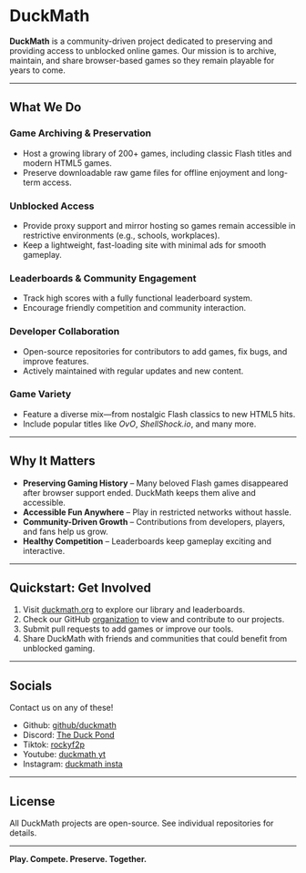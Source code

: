 # DuckMath

**DuckMath** is a community-driven project dedicated to preserving and providing access to unblocked online games. Our mission is to archive, maintain, and share browser-based games so they remain playable for years to come.

---

## What We Do

### Game Archiving & Preservation
- Host a growing library of 200+ games, including classic Flash titles and modern HTML5 games.
- Preserve downloadable raw game files for offline enjoyment and long-term access.

### Unblocked Access
- Provide proxy support and mirror hosting so games remain accessible in restrictive environments (e.g., schools, workplaces).
- Keep a lightweight, fast-loading site with minimal ads for smooth gameplay.

### Leaderboards & Community Engagement
- Track high scores with a fully functional leaderboard system.
- Encourage friendly competition and community interaction.

### Developer Collaboration
- Open-source repositories for contributors to add games, fix bugs, and improve features.
- Actively maintained with regular updates and new content.

### Game Variety
- Feature a diverse mix—from nostalgic Flash classics to new HTML5 hits.
- Include popular titles like *OvO*, *ShellShock.io*, and many more.

---

## Why It Matters

- **Preserving Gaming History** – Many beloved Flash games disappeared after browser support ended. DuckMath keeps them alive and accessible.
- **Accessible Fun Anywhere** – Play in restricted networks without hassle.
- **Community-Driven Growth** – Contributions from developers, players, and fans help us grow.
- **Healthy Competition** – Leaderboards keep gameplay exciting and interactive.

---

## Quickstart: Get Involved

1. Visit [duckmath.org](https://duckmath.org) to explore our library and leaderboards.
2. Check our GitHub [organization](https://github.com/duckmath) to view and contribute to our projects.
3. Submit pull requests to add games or improve our tools.
4. Share DuckMath with friends and communities that could benefit from unblocked gaming.

---

## Socials
Contact us on any of these!

- Github: [github/duckmath](https://github.com/duckmath/duckmath.github.io)  
- Discord: [The Duck Pond](https://discord.gg/aMUVSARrEy)  
- Tiktok: [rockyf2p](https://www.tiktok.com/@rockyf2p)  
- Youtube: [duckmath yt](https://www.youtube.com/@duckmathgames)  
- Instagram: [duckmath insta](https://www.instagram.com/duckmath/reels/)  

---

## License
All DuckMath projects are open-source. See individual repositories for details.

---

**Play. Compete. Preserve. Together.**
